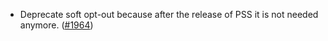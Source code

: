 - Deprecate soft opt-out because after the release of PSS it is not needed
  anymore. ([\#1964](https://github.com/cosmos/interchain-security/pull/1964))